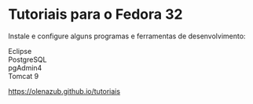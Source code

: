 # Tutoriais para o Fedora 32
Instale e configure alguns programas e ferramentas de desenvolvimento: 
<p>
Eclipse
<br>
PostgreSQL
<br>
pgAdmin4
<br>
Tomcat 9

https://olenazub.github.io/tutoriais
